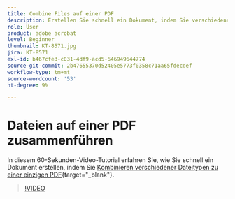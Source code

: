 ```yaml
---
title: Combine Files auf einer PDF
description: Erstellen Sie schnell ein Dokument, indem Sie verschiedene Dateitypen auf einer einzigen PDF zusammenführen
role: User
product: adobe acrobat
level: Beginner
thumbnail: KT-8571.jpg
jira: KT-8571
exl-id: b467cfe3-c031-4df9-acd5-646949644774
source-git-commit: 2b47655370d52405e5773f0358c71aa65fdecdef
workflow-type: tm+mt
source-wordcount: '53'
ht-degree: 9%

---
```


# Dateien auf einer PDF zusammenführen

In diesem 60-Sekunden-Video-Tutorial erfahren Sie, wie Sie schnell ein Dokument erstellen, indem Sie [Kombinieren verschiedener Dateitypen zu einer einzigen PDF](https://www.adobe.com/de/acrobat/online/merge-pdf.html){target="_blank"}.

>[!VIDEO](https://video.tv.adobe.com/v/336361?quality=12&learn=on&hidetitle=true)
